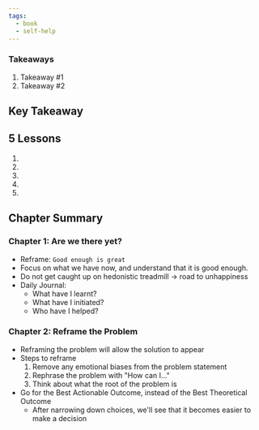 ```yaml
---
tags:
  - book
  - self-help
---
```

### Takeaways
1. Takeaway #1
2. Takeaway #2


## Key Takeaway

## 5 Lessons

1.
2.
3.
4.
5.

## Chapter Summary

### Chapter 1: Are we there yet?
- Reframe: `Good enough is great`
- Focus on what we have now, and understand that it is good enough.
- Do not get caught up on hedonistic treadmill -> road to unhappiness
- Daily Journal:
	- What have I learnt?
	- What have I initiated?
	- Who have I helped?

### Chapter 2: Reframe the Problem
- Reframing the problem will allow the solution to appear
- Steps to reframe
	1. Remove any emotional biases from the problem statement
	2. Rephrase the problem with "How can I..."
	3. Think about what the root of the problem is
- Go for the Best Actionable Outcome, instead of the Best Theoretical Outcome
	- After narrowing down choices, we'll see that it becomes easier to make a decision
